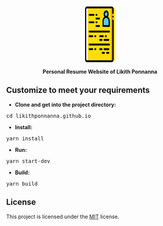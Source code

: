 <p align="center">
    <img src="/assets/svg/resume.svg" width="100" height="150">
</p>
<p align="center">
    <b>Personal Resume Website of Likith Ponnanna</b>
</p>

## Customize to meet your requirements

- **Clone and get into the project directory:**

<pre>cd likithponnanna.github.io</pre>

- **Install:**

<pre>yarn install</pre>

- **Run:**

<pre>yarn start-dev</pre>

- **Build:**

<pre>yarn build</pre>

## License

This project is licensed under the [MIT](LICENSE) license.
